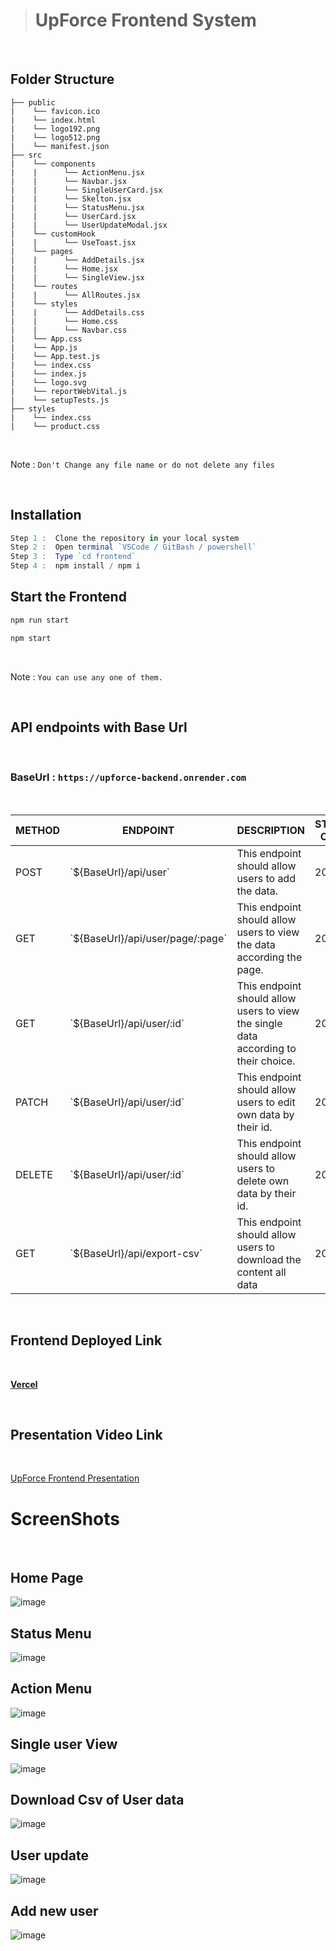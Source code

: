 ># UpForce Frontend System

<br>

##  Folder Structure

```
├── public
|    └── favicon.ico
|    └── index.html
|    └── logo192.png
|    └── logo512.png
|    └── manifest.json
├── src
|    └── components
|    |      └── ActionMenu.jsx  
|    |      └── Navbar.jsx  
|    |      └── SingleUserCard.jsx  
|    |      └── Skelton.jsx  
|    |      └── StatusMenu.jsx  
|    |      └── UserCard.jsx  
|    |      └── UserUpdateModal.jsx  
|    └── customHook
|    |      └── UseToast.jsx       
|    └── pages
|    |      └── AddDetails.jsx  
|    |      └── Home.jsx  
|    |      └── SingleView.jsx  
|    └── routes
|    |      └── AllRoutes.jsx  
|    └── styles
|    |      └── AddDetails.css  
|    |      └── Home.css  
|    |      └── Navbar.css  
|    └── App.css
|    └── App.js
|    └── App.test.js
|    └── index.css
|    └── index.js
|    └── logo.svg
|    └── reportWebVital.js
|    └── setupTests.js
├── styles
|    └── index.css
|    └── product.css
```

<br>

Note : `Don't Change any file name or do not delete any files`

<br>

## Installation

```js
Step 1 :  Clone the repository in your local system
Step 2 :  Open terminal `VSCode / GitBash / powershell`
Step 3 :  Type `cd frontend`
Step 4 :  npm install / npm i
```

## Start the Frontend 

```js
npm run start

npm start
```

<br>

Note : `You can use any one of them.`

<br>

## API endpoints with Base Url

<br>

### BaseUrl : `https://upforce-backend.onrender.com`

<br>

<table>
    <thead>
        <tr>
            <th>METHOD</th>
            <th>ENDPOINT</th>
            <th>DESCRIPTION</th>
            <th>STATUS CODE</th>
        </tr>
    </thead>
    <tbody>
        <tr>
            <td>POST</td>
            <td>`${BaseUrl}/api/user`</td>
            <td>This endpoint should allow users to add the data.</td>
            <td>200</td>
        </tr>
        <tr>
            <td>GET</td>
            <td>`${BaseUrl}/api/user/page/:page`</td>
            <td>This endpoint should allow users to view the data according the page.</td>
            <td>200</td>
        </tr>
        <tr>
            <td>GET</td>
            <td>`${BaseUrl}/api/user/:id`</td>
            <td>This endpoint should allow users to view the single data according to their choice.</td>
            <td>200</td>
        </tr>
        <tr>
            <td>PATCH</td>
            <td>`${BaseUrl}/api/user/:id`</td>
            <td>This endpoint should allow users to edit own data by their id.</td>
            <td>200</td>
        </tr>
        <tr>
            <td>DELETE</td>
            <td>`${BaseUrl}/api/user/:id`</td>
            <td>This endpoint should allow users to delete own data by their id.</td>
            <td>200</td>
        </tr>
        <tr>
            <td>GET</td>
            <td>`${BaseUrl}/api/export-csv`</td>
            <td>This endpoint should allow users to download the content all data</td>
            <td>200</td>
        </tr>
    </tbody>
</table>

<br>

## Frontend Deployed Link

<br>

<a href="https://upforce-assignment-by-raghuveersain.vercel.app/"><strong>Vercel</strong></a>

<br>

## Presentation Video Link

<br>

<a href="">UpForce Frontend Presentation</a>


# ScreenShots

<br>
    
## Home Page
 
<img src="https://github.com/sainRaghuveer/UpForce-assignment/assets/112657812/0a2d3ecc-f877-4c61-8bc1-62a682880bd2" alt="image"/>

<br>
    
##  Status Menu  
    
<img src="https://github.com/sainRaghuveer/UpForce-assignment/assets/112657812/a684bee9-0952-42ce-8fd1-1381aad5b8ac" alt="image"/>

<br>
    
## Action Menu
    
<img src="https://github.com/sainRaghuveer/UpForce-assignment/assets/112657812/a2105b09-195e-4e32-876c-8f326327234e" alt="image"/>

<br>
    
## Single user View   

<img src="https://github.com/sainRaghuveer/UpForce-assignment/assets/112657812/60f05651-0f7f-4eaa-ada7-ab6c4cc1d54e" alt="image"/>

<br>
    
## Download Csv of User data   
    
<img src="https://github.com/sainRaghuveer/UpForce-assignment/assets/112657812/315f65e3-6967-44c0-b359-7cff5969388f" alt="image"/>
    
## User update   
    
<img src="https://github.com/sainRaghuveer/UpForce-assignment/assets/112657812/a9bead4d-aabd-4ddb-99c8-a37a8926facb" alt="image"/>

<br>
    
## Add new user
    
<img src="https://github.com/sainRaghuveer/UpForce-assignment/assets/112657812/acb93e13-fc82-4dfb-9ad7-5137eb94a4fa" alt="image"/>